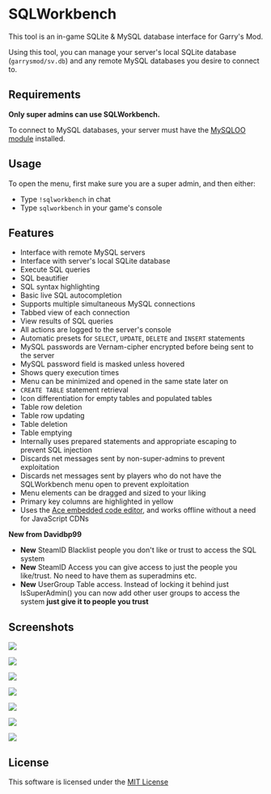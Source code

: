 # SQLWorkbench

This tool is an in-game SQLite & MySQL database interface for Garry's Mod.

Using this tool, you can manage your server's local SQLite database (`garrysmod/sv.db`) and any remote MySQL databases you desire to connect to.

## Requirements

**Only super admins can use SQLWorkbench.**

To connect to MySQL databases, your server must have the [MySQLOO module](https://github.com/FredyH/MySQLOO) installed.

## Usage

To open the menu, first make sure you are a super admin, and then either:

* Type `!sqlworkbench` in chat
* Type `sqlworkbench` in your game's console

## Features

* Interface with remote MySQL servers
* Interface with server's local SQLite database
* Execute SQL queries
* SQL beautifier
* SQL syntax highlighting
* Basic live SQL autocompletion
* Supports multiple simultaneous MySQL connections
* Tabbed view of each connection
* View results of SQL queries
* All actions are logged to the server's console
* Automatic presets for `SELECT`, `UPDATE`, `DELETE` and `INSERT` statements
* MySQL passwords are Vernam-cipher encrypted before being sent to the server
* MySQL password field is masked unless hovered
* Shows query execution times
* Menu can be minimized and opened in the same state later on
* `CREATE TABLE` statement retrieval
* Icon differentiation for empty tables and populated tables
* Table row deletion
* Table row updating
* Table deletion
* Table emptying
* Internally uses prepared statements and appropriate escaping to prevent SQL injection
* Discards net messages sent by non-super-admins to prevent exploitation
* Discards net messages sent by players who do not have the SQLWorkbench menu open to prevent exploitation
* Menu elements can be dragged and sized to your liking
* Primary key columns are highlighted in yellow
* Uses the [Ace embedded code editor](https://ace.c9.io), and works offline without a need for JavaScript CDNs

**New from Davidbp99**
* **New** SteamID Blacklist people you don't like or trust to access the SQL system
* **New** SteamID Access you can give access to just the people you like/trust. No need to have them as superadmins etc.
* **New** UserGroup Table access. Instead of locking it behind just IsSuperAdmin() you can now add other user groups to access the system **just give it to people you trust**

## Screenshots

![](http://i.venner.io/gmod_2019-04-14_21-10-44.png)

![](http://i.venner.io/PaintDotNet_2019-04-14_21-21-19.png)

![](http://i.venner.io/gmod_2019-04-14_21-35-15.png)

![](http://i.venner.io/gmod_2019-04-14_21-46-22.png)

![](http://i.venner.io/gmod_2019-04-14_21-16-21.png)

![](http://i.venner.io/gmod_2019-04-14_21-19-02.png)

![](http://i.venner.io/gmod_2019-04-14_21-48-47.png)

## License

This software is licensed under the [MIT License](https://github.com/WilliamVenner/SQLWorkbench/blob/master/LICENSE)
